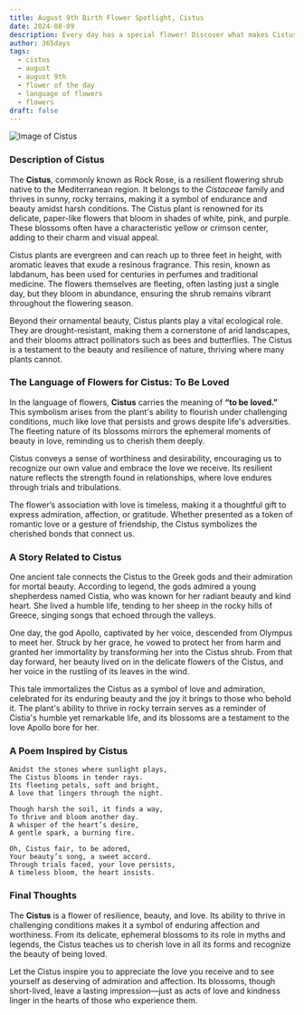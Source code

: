 ```yaml
---
title: August 9th Birth Flower Spotlight, Cistus
date: 2024-08-09
description: Every day has a special flower! Discover what makes Cistus unique as today’s birth flower and its symbolic meaning.
author: 365days
tags:
  - cistus
  - august
  - august 9th
  - flower of the day
  - language of flowers
  - flowers
draft: false
---
```


![Image of Cistus](https://cdn.pixabay.com/photo/2019/05/31/19/52/cistus-4242872_1280.jpg#center)


### Description of Cistus

The **Cistus**, commonly known as Rock Rose, is a resilient flowering shrub native to the Mediterranean region. It belongs to the _Cistaceae_ family and thrives in sunny, rocky terrains, making it a symbol of endurance and beauty amidst harsh conditions. The Cistus plant is renowned for its delicate, paper-like flowers that bloom in shades of white, pink, and purple. These blossoms often have a characteristic yellow or crimson center, adding to their charm and visual appeal.

Cistus plants are evergreen and can reach up to three feet in height, with aromatic leaves that exude a resinous fragrance. This resin, known as labdanum, has been used for centuries in perfumes and traditional medicine. The flowers themselves are fleeting, often lasting just a single day, but they bloom in abundance, ensuring the shrub remains vibrant throughout the flowering season.

Beyond their ornamental beauty, Cistus plants play a vital ecological role. They are drought-resistant, making them a cornerstone of arid landscapes, and their blooms attract pollinators such as bees and butterflies. The Cistus is a testament to the beauty and resilience of nature, thriving where many plants cannot.

### The Language of Flowers for Cistus: To Be Loved

In the language of flowers, **Cistus** carries the meaning of **“to be loved.”** This symbolism arises from the plant's ability to flourish under challenging conditions, much like love that persists and grows despite life's adversities. The fleeting nature of its blossoms mirrors the ephemeral moments of beauty in love, reminding us to cherish them deeply.

Cistus conveys a sense of worthiness and desirability, encouraging us to recognize our own value and embrace the love we receive. Its resilient nature reflects the strength found in relationships, where love endures through trials and tribulations.

The flower’s association with love is timeless, making it a thoughtful gift to express admiration, affection, or gratitude. Whether presented as a token of romantic love or a gesture of friendship, the Cistus symbolizes the cherished bonds that connect us.

### A Story Related to Cistus

One ancient tale connects the Cistus to the Greek gods and their admiration for mortal beauty. According to legend, the gods admired a young shepherdess named Cistia, who was known for her radiant beauty and kind heart. She lived a humble life, tending to her sheep in the rocky hills of Greece, singing songs that echoed through the valleys.

One day, the god Apollo, captivated by her voice, descended from Olympus to meet her. Struck by her grace, he vowed to protect her from harm and granted her immortality by transforming her into the Cistus shrub. From that day forward, her beauty lived on in the delicate flowers of the Cistus, and her voice in the rustling of its leaves in the wind.

This tale immortalizes the Cistus as a symbol of love and admiration, celebrated for its enduring beauty and the joy it brings to those who behold it. The plant's ability to thrive in rocky terrain serves as a reminder of Cistia's humble yet remarkable life, and its blossoms are a testament to the love Apollo bore for her.

### A Poem Inspired by Cistus

```
Amidst the stones where sunlight plays,  
The Cistus blooms in tender rays.  
Its fleeting petals, soft and bright,  
A love that lingers through the night.  

Though harsh the soil, it finds a way,  
To thrive and bloom another day.  
A whisper of the heart’s desire,  
A gentle spark, a burning fire.  

Oh, Cistus fair, to be adored,  
Your beauty’s song, a sweet accord.  
Through trials faced, your love persists,  
A timeless bloom, the heart insists.  
```

### Final Thoughts

The **Cistus** is a flower of resilience, beauty, and love. Its ability to thrive in challenging conditions makes it a symbol of enduring affection and worthiness. From its delicate, ephemeral blossoms to its role in myths and legends, the Cistus teaches us to cherish love in all its forms and recognize the beauty of being loved.

Let the Cistus inspire you to appreciate the love you receive and to see yourself as deserving of admiration and affection. Its blossoms, though short-lived, leave a lasting impression—just as acts of love and kindness linger in the hearts of those who experience them.

